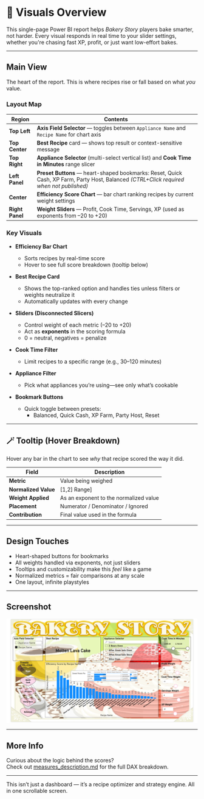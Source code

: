 # 🎨 Visuals Overview

This single-page Power BI report helps *Bakery Story* players bake smarter, not harder. Every visual responds in real time to your slider settings, whether you're chasing fast XP, profit, or just want low-effort bakes.

---

## Main View

The heart of the report. This is where recipes rise or fall based on what *you* value.

### Layout Map

| Region          | Contents |
|-----------------|----------|
| **Top Left**    | **Axis Field Selector** — toggles between `Appliance Name` and `Recipe Name` for chart axis |
| **Top Center**  | **Best Recipe** card — shows top result or context-sensitive message |
| **Top Right**   | **Appliance Selector** (multi-select vertical list) and **Cook Time in Minutes** range slicer |
| **Left Panel**  | **Preset Buttons** — heart-shaped bookmarks: Reset, Quick Cash, XP Farm, Party Host, Balanced *(CTRL+Click required when not published)* |
| **Center**      | **Efficiency Score Chart** — bar chart ranking recipes by current weight settings |
| **Right Panel** | **Weight Sliders** — Profit, Cook Time, Servings, XP (used as exponents from –20 to +20) |

### Key Visuals

- **Efficiency Bar Chart**  
  - Sorts recipes by real-time score  
  - Hover to see full score breakdown (tooltip below)

- **Best Recipe Card**  
  - Shows the top-ranked option and handles ties unless filters or weights neutralize it  
  - Automatically updates with every change

- **Sliders (Disconnected Slicers)**  
  - Control weight of each metric (–20 to +20)  
  - Act as **exponents** in the scoring formula  
  - 0 = neutral, negatives = penalize

- **Cook Time Filter**  
  - Limit recipes to a specific range (e.g., 30–120 minutes)

- **Appliance Filter**  
  - Pick what appliances you’re using—see only what’s cookable

- **Bookmark Buttons**  
  - Quick toggle between presets:
    - Balanced, Quick Cash, XP Farm, Party Host, Reset  

---

## 🪄 Tooltip (Hover Breakdown)

Hover any bar in the chart to see *why* that recipe scored the way it did.

| Field                | Description |
|---------------------|-------------|
| **Metric** | Value being weighed |
| **Normalized Value** | [1,2] Range] |
| **Weight Applied** | As an exponent to the normalized value |
| **Placement** | Numerator / Denominator / Ignored |
| **Contribution** | Final value used in the formula |

---

## Design Touches

- Heart-shaped buttons for bookmarks  
- All weights handled via exponents, not just sliders  
- Tooltips and customizability make this *feel* like a game  
- Normalized metrics = fair comparisons at any scale  
- One layout, infinite playstyles

---

## Screenshot

![Bakery Story Screenshot](../docs/images/bakery_story.png)

---

## More Info

Curious about the logic behind the scores?  
Check out [measures_description.md](./measures_description.md) for the full DAX breakdown.

---

This isn’t just a dashboard — it’s a recipe optimizer and strategy engine. All in one scrollable screen.

